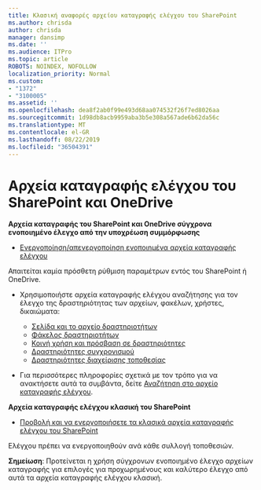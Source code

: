 ```yaml
---
title: Κλασική αναφορές αρχείου καταγραφής ελέγχου του SharePoint
ms.author: chrisda
author: chrisda
manager: dansimp
ms.date: ''
ms.audience: ITPro
ms.topic: article
ROBOTS: NOINDEX, NOFOLLOW
localization_priority: Normal
ms.custom:
- "1372"
- "3100005"
ms.assetid: ''
ms.openlocfilehash: dea8f2ab0f99e493d68aa074532f26f7ed8026aa
ms.sourcegitcommit: 1d98db8acb9959aba3b5e308a567ade6b62da56c
ms.translationtype: MT
ms.contentlocale: el-GR
ms.lasthandoff: 08/22/2019
ms.locfileid: "36504391"
---
```

# <a name="sharepoint-and-onedrive-audit-logs"></a>Αρχεία καταγραφής ελέγχου του SharePoint και OneDrive

**Αρχεία καταγραφής του SharePoint και OneDrive σύγχρονα ενοποιημένο έλεγχο από την υποχρέωση συμμόρφωσης**

- [Ενεργοποίηση/απενεργοποίηση ενοποιημένα αρχεία καταγραφής ελέγχου](https://docs.microsoft.com/office365/securitycompliance/turn-audit-log-search-on-or-off) 

Απαιτείται καμία πρόσθετη ρύθμιση παραμέτρων εντός του SharePoint ή OneDrive.

- Χρησιμοποιήστε αρχεία καταγραφής ελέγχου αναζήτησης για τον έλεγχο της δραστηριότητας των αρχείων, φακέλων, χρήστες, δικαιώματα:

    - [Σελίδα και το αρχείο δραστηριοτήτων](https://docs.microsoft.com/office365/securitycompliance/search-the-audit-log-in-security-and-compliance)
    - [Φάκελος δραστηριοτήτων](https://docs.microsoft.com/office365/securitycompliance/search-the-audit-log-in-security-and-compliance#folder-activities)
    - [Κοινή χρήση και πρόσβαση σε δραστηριότητες](https://docs.microsoft.com/office365/securitycompliance/search-the-audit-log-in-security-and-compliance#sharing-and-access-request-activities)
    - [Δραστηριότητες συγχρονισμού](https://docs.microsoft.com/office365/securitycompliance/search-the-audit-log-in-security-and-compliance#synchronization-activities)
    - [Δραστηριότητες διαχείρισης τοποθεσίας](https://docs.microsoft.com/office365/securitycompliance/search-the-audit-log-in-security-and-compliance#site-administration-activities)
- Για περισσότερες πληροφορίες σχετικά με τον τρόπο για να ανακτήσετε αυτά τα συμβάντα, δείτε [Αναζήτηση στο αρχείο καταγραφής ελέγχου](https://docs.microsoft.com/office365/securitycompliance/search-the-audit-log-in-security-and-compliance#search-the-audit-log).

**Αρχεία καταγραφής ελέγχου κλασική του SharePoint**

- [Προβολή και να ενεργοποιήσετε τα κλασικά αρχεία καταγραφής ελέγχου του SharePoint](https://support.office.com/article/view-audit-log-reports-b37c5869-1b47-4a82-a30d-ea20070fe527)

Ελέγχου πρέπει να ενεργοποιηθούν ανά κάθε συλλογή τοποθεσιών. 

**Σημείωση**: Προτείνεται η χρήση σύγχρονων ενοποιημένο έλεγχο αρχείων καταγραφής για επιλογές για προχωρημένους και καλύτερο έλεγχο από αυτά τα αρχεία καταγραφής ελέγχου κλασική.

